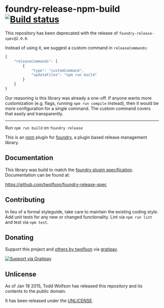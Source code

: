 # foundry-release-npm-build [![Build status](https://travis-ci.org/twolfson/foundry-release-npm-build.png?branch=master)](https://travis-ci.org/twolfson/foundry-release-npm-build)

This repository has been deprecated with the release of `foundry-release-spec@2.0.0`.

Instead of using it, we suggest a custom command in `releaseCommands`:

```js
{
    "releaseCommands": [
        {
            "type": "customCommand",
            "updateFiles": "npm run build"
        }
    ]
}
```

Our reasoning is this library was already a one-off. If anyone wants more customization (e.g. flags, running `npm run compile` instead), then it would be more configuration for a single command. The custom command covers that easily and transparently.

-----------

Run `npm run build` on `foundry release`

This is an [npm][] plugin for [foundry][], a plugin based release management library.

[npm]: https://npmjs.org/
[foundry]: https://github.com/twolfson/foundry

## Documentation
This library was build to match the [foundry plugin specification][spec]. Documentation can be found at:

https://github.com/twolfson/foundry-release-spec

[spec]: https://github.com/twolfson/foundry-release-spec

## Contributing
In lieu of a formal styleguide, take care to maintain the existing coding style. Add unit tests for any new or changed functionality. Lint via `npm run lint` and test via `npm test`.

## Donating
Support this project and [others by twolfson][gratipay] via [gratipay][].

[![Support via Gratipay][gratipay-badge]][gratipay]

[gratipay-badge]: https://cdn.rawgit.com/gratipay/gratipay-badge/2.x.x/dist/gratipay.png
[gratipay]: https://www.gratipay.com/twolfson/

## Unlicense
As of Jan 18 2015, Todd Wolfson has released this repository and its contents to the public domain.

It has been released under the [UNLICENSE][].

[UNLICENSE]: UNLICENSE
